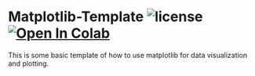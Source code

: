 # Matplotlib-Template ![license](https://img.shields.io/github/license/pouyaardehkhani/Matplotlib-Template.svg) <a href="https://colab.research.google.com/github/pouyaardehkhani/Matplotlib-Template/blob/master/Matplotlib.ipynb" target="_parent\"><img src="https://colab.research.google.com/assets/colab-badge.svg" alt="Open In Colab"/></a>
This is some basic template of how to use matplotlib for data visualization and plotting.
